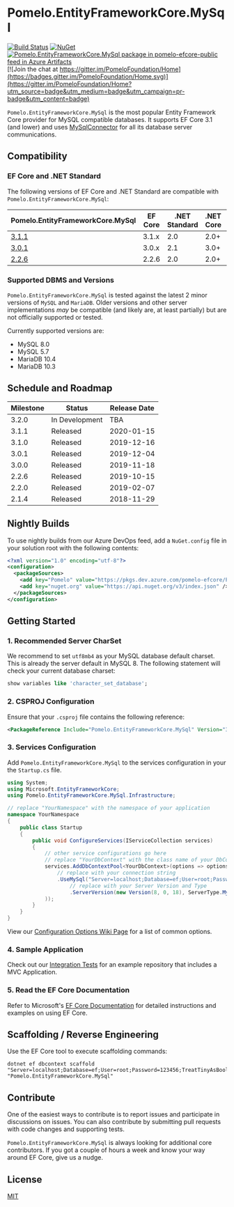 # Pomelo.EntityFrameworkCore.MySql

[![Build Status](https://dev.azure.com/pomelo-efcore/Pomelo.EntityFrameworkCore.MySql/_apis/build/status/PomeloFoundation.Pomelo.EntityFrameworkCore.MySql?branchName=master)](https://dev.azure.com/pomelo-efcore/Pomelo.EntityFrameworkCore.MySql/_build/latest?definitionId=1&branchName=master)
[![NuGet](https://img.shields.io/nuget/v/Pomelo.EntityFrameworkCore.MySql.svg?style=flat-square&label=nuget)](https://www.nuget.org/packages/Pomelo.EntityFrameworkCore.MySql/)
[![Pomelo.EntityFrameworkCore.MySql package in pomelo-efcore-public feed in Azure Artifacts](https://feeds.dev.azure.com/pomelo-efcore/e81f0b59-aba4-4055-8e18-e3f1a565942e/_apis/public/Packaging/Feeds/5f202e7e-2c62-4fc1-a18c-4025a32eabc8/Packages/54935cc0-f38b-4ddb-86d6-c812a8c92988/Badge)](https://dev.azure.com/pomelo-efcore/Pomelo.EntityFrameworkCore.MySql/_packaging?_a=package&feed=5f202e7e-2c62-4fc1-a18c-4025a32eabc8&package=54935cc0-f38b-4ddb-86d6-c812a8c92988&preferRelease=false)
[![Join the chat at https://gitter.im/PomeloFoundation/Home](https://badges.gitter.im/PomeloFoundation/Home.svg)](https://gitter.im/PomeloFoundation/Home?utm_source=badge&utm_medium=badge&utm_campaign=pr-badge&utm_content=badge)

`Pomelo.EntityFrameworkCore.MySql` is the most popular Entity Framework Core provider for MySQL compatible databases. It supports EF Core 3.1 (and lower) and uses [MySqlConnector](https://mysqlconnector.net/) for all its database server communications.

## Compatibility

### EF Core and .NET Standard

The following versions of EF Core and .NET Standard are compatible with `Pomelo.EntityFrameworkCore.MySql`:

Pomelo.EntityFrameworkCore.MySql | EF Core | .NET Standard | .NET Core | .NET Framework
-- | -- | -- | -- | --
[3.1.1](https://www.nuget.org/packages/Pomelo.EntityFrameworkCore.MySql/3.1.1) | 3.1.x | 2.0 | 2.0+ | 4.6.1+
[3.0.1](https://www.nuget.org/packages/Pomelo.EntityFrameworkCore.MySql/3.0.1) | 3.0.x | 2.1 | 3.0+ | N/A
[2.2.6](https://www.nuget.org/packages/Pomelo.EntityFrameworkCore.MySql/2.2.6) | 2.2.6 | 2.0 | 2.0+ | 4.6.1+

### Supported DBMS and Versions

`Pomelo.EntityFrameworkCore.MySql` is tested against the latest 2 minor versions of `MySQL` and `MariaDB`. Older versions and other server implementations _may_ be compatible (and likely are, at least partially) but are not officially supported or tested.

Currently supported versions are:

- MySQL 8.0
- MySQL 5.7
- MariaDB 10.4
- MariaDB 10.3

## Schedule and Roadmap

Milestone | Status | Release Date
----------|--------|-------------
3.2.0 | In Development | TBA
3.1.1 | Released | 2020-01-15
3.1.0 | Released | 2019-12-16
3.0.1 | Released | 2019-12-04
3.0.0 | Released | 2019-11-18
2.2.6 | Released | 2019-10-15
2.2.0 | Released | 2019-02-07
2.1.4 | Released | 2018-11-29

## Nightly Builds

To use nightly builds from our Azure DevOps feed, add a `NuGet.config` file in your solution root with the following contents:

```xml
<?xml version="1.0" encoding="utf-8"?>
<configuration>
  <packageSources>
    <add key="Pomelo" value="https://pkgs.dev.azure.com/pomelo-efcore/Pomelo.EntityFrameworkCore.MySql/_packaging/pomelo-efcore-public/nuget/v3/index.json" />
    <add key="nuget.org" value="https://api.nuget.org/v3/index.json" />
  </packageSources>
</configuration>
```

## Getting Started

### 1. Recommended Server CharSet

We recommend to set `utf8mb4` as your MySQL database default charset. This is already the server default in MySQL 8. The following statement will check your current database charset:

```sql
show variables like 'character_set_database';
```

### 2. CSPROJ Configuration

Ensure that your `.csproj` file contains the following reference:

```xml
<PackageReference Include="Pomelo.EntityFrameworkCore.MySql" Version="3.1.1" />
```

### 3. Services Configuration

Add `Pomelo.EntityFrameworkCore.MySql` to the services configuration in your the `Startup.cs` file.

```csharp
using System;
using Microsoft.EntityFrameworkCore;
using Pomelo.EntityFrameworkCore.MySql.Infrastructure;

// replace "YourNamespace" with the namespace of your application
namespace YourNamespace
{
    public class Startup
    {
        public void ConfigureServices(IServiceCollection services)
        {
            // other service configurations go here
            // replace "YourDbContext" with the class name of your DbContext
            services.AddDbContextPool<YourDbContext>(options => options
                // replace with your connection string
                .UseMySql("Server=localhost;Database=ef;User=root;Password=1234;", mySqlOptions => mySqlOptions
                    // replace with your Server Version and Type
                    .ServerVersion(new Version(8, 0, 18), ServerType.MySql)
            ));
        }
    }
}
```

View our [Configuration Options Wiki Page](https://github.com/PomeloFoundation/Pomelo.EntityFrameworkCore.MySql/wiki/Configuration-Options) for a list of common options.

### 4. Sample Application

Check out our [Integration Tests](https://github.com/PomeloFoundation/Pomelo.EntityFrameworkCore.MySql/tree/master/test/EFCore.MySql.IntegrationTests) for an example repository that includes a MVC Application.

### 5. Read the EF Core Documentation

Refer to Microsoft's [EF Core Documentation](https://docs.microsoft.com/en-us/ef/core/) for detailed instructions and examples on using EF Core.

## Scaffolding / Reverse Engineering

Use the EF Core tool to execute scaffolding commands:

```
dotnet ef dbcontext scaffold "Server=localhost;Database=ef;User=root;Password=123456;TreatTinyAsBoolean=true;" "Pomelo.EntityFrameworkCore.MySql"
```

## Contribute

One of the easiest ways to contribute is to report issues and participate in discussions on issues. You can also contribute by submitting pull requests with code changes and supporting tests.

`Pomelo.EntityFrameworkCore.MySql` is always looking for additional core contributors. If you got a couple of hours a week and know your way around EF Core, give us a nudge.

## License

[MIT](https://github.com/PomeloFoundation/Pomelo.EntityFrameworkCore.MySql/blob/master/LICENSE)
